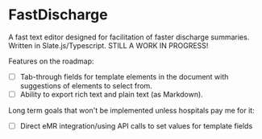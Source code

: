 # FastDischarge

A fast text editor designed for facilitation of faster discharge summaries. Written in Slate.js/Typescript. STILL A WORK IN PROGRESS!

Features on the roadmap:
- [ ] Tab-through fields for template elements in the document with suggestions of elements to select from.
- [ ] Ability to export rich text and plain text (as Markdown).

Long term goals that won't be implemented unless hospitals pay me for it:
- [ ] Direct eMR integration/using API calls to set values for template fields